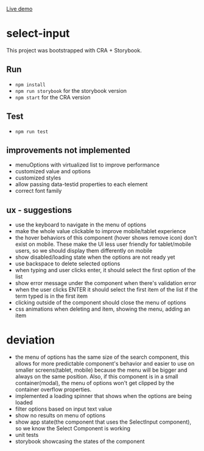 [Live demo](http://select-input.surge.sh/)

# select-input

This project was bootstrapped with CRA + Storybook.

## Run

- `npm install`
- `npm run storybook` for the storybook version
- `npm start` for the CRA version

## Test

- `npm run test`

## improvements not implemented

- menuOptions with virtualized list to improve performance
- customized value and options
- customized styles
- allow passing data-testid properties to each element
- correct font family

## ux - suggestions

- use the keyboard to navigate in the menu of options
- make the whole value clickable to improve mobile/tablet experience
- the hover behaviors of this component (hover shows remove icon) don't exist on mobile. These make the UI less user friendly for tablet/mobile users, so we should display them differently on mobile
- show disabled/loading state when the options are not ready yet
- use backspace to delete selected options
- when typing and user clicks enter, it should select the first option of the list
- show error message under the component when there's validation error
- when the user clicks ENTER it should select the first item of the list if the term typed is in the first item
- clicking outside of the component should close the menu of options
- css animations when deleting and item, showing the menu, adding an item

# deviation

- the menu of options has the same size of the search component, this allows for more predictable component's
  behavior and easier to use on smaller screens(tablet, mobile) because the menu will be bigger and always on the
  same position. Also, if this component is in a small container(modal), the menu of options won't get clipped by the container overflow properties.
- implemented a loading spinner that shows when the options are being loaded
- filter options based on input text value
- show no results on menu of options
- show app state(the component that uses the SelectInput component), so we know the Select Component is working
- unit tests
- storybook showcasing the states of the component
